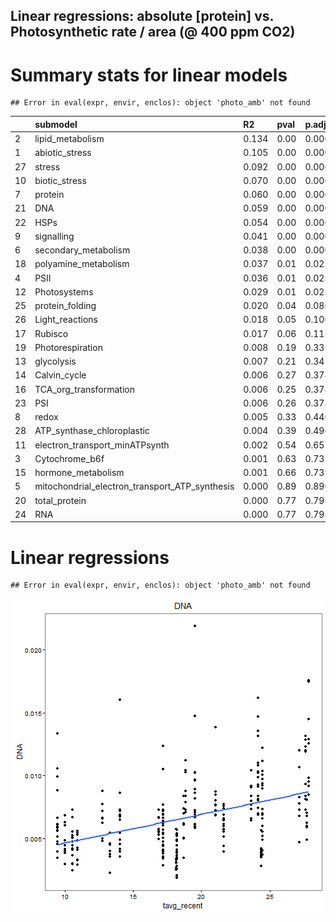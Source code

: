## Linear regressions: absolute [protein] vs. Photosynthetic rate / area (@ 400 ppm CO2)

# Summary stats for linear models

```
## Error in eval(expr, envir, enclos): object 'photo_amb' not found
```



|            |submodel                                                |R2             |pval          |p.adj             |
|:-----------|:-------------------------------------------------------|:--------------|:-------------|:-----------------|
|2           |lipid_metabolism                                        |0.134          |0.00          |0.000000          |
|1           |abiotic_stress                                          |0.105          |0.00          |0.000000          |
|27          |stress                                                  |0.092          |0.00          |0.000000          |
|10          |biotic_stress                                           |0.070          |0.00          |0.000000          |
|7           |protein                                                 |0.060          |0.00          |0.000000          |
|21          |DNA                                                     |0.059          |0.00          |0.000000          |
|22          |HSPs                                                    |0.054          |0.00          |0.000000          |
|9           |signalling                                              |0.041          |0.00          |0.000000          |
|6           |secondary_metabolism                                    |0.038          |0.00          |0.000000          |
|18          |polyamine_metabolism                                    |0.037          |0.01          |0.023333          |
|4           |PSII                                                    |0.036          |0.01          |0.023333          |
|12          |Photosystems                                            |0.029          |0.01          |0.023333          |
|25          |protein_folding                                         |0.020          |0.04          |0.086154          |
|26          |Light_reactions                                         |0.018          |0.05          |0.100000          |
|17          |Rubisco                                                 |0.017          |0.06          |0.112000          |
|19          |Photorespiration                                        |0.008          |0.19          |0.332500          |
|13          |glycolysis                                              |0.007          |0.21          |0.345880          |
|14          |Calvin_cycle                                            |0.006          |0.27          |0.378000          |
|16          |TCA_org_transformation                                  |0.006          |0.25          |0.378000          |
|23          |PSI                                                     |0.006          |0.26          |0.378000          |
|8           |redox                                                   |0.005          |0.33          |0.440000          |
|28          |ATP_synthase_chloroplastic                              |0.004          |0.39          |0.496360          |
|11          |electron_transport_minATPsynth                          |0.002          |0.54          |0.657390          |
|3           |Cytochrome_b6f                                          |0.001          |0.63          |0.735000          |
|15          |hormone_metabolism                                      |0.001          |0.66          |0.739200          |
|5           |mitochondrial_electron_transport_ATP_synthesis          |0.000          |0.89          |0.890000          |
|20          |total_protein                                           |0.000          |0.77          |0.798520          |
|24          |RNA                                                     |0.000          |0.77          |0.798520          |

# Linear regressions


```
## Error in eval(expr, envir, enclos): object 'photo_amb' not found
```

![plot of chunk unnamed-chunk-2](figure/unnamed-chunk-2-1.png)
